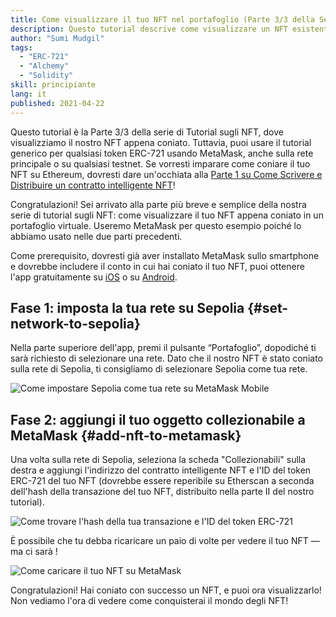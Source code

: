 ```yaml
---
title: Come visualizzare il tuo NFT nel portafoglio (Parte 3/3 della Serie di tutorial sugli NFT)
description: Questo tutorial descrive come visualizzare un NFT esistente su Metamask!
author: "Sumi Mudgil"
tags:
  - "ERC-721"
  - "Alchemy"
  - "Solidity"
skill: principiante
lang: it
published: 2021-04-22
---
```


Questo tutorial è la Parte 3/3 della serie di Tutorial sugli NFT, dove visualizziamo il nostro NFT appena coniato. Tuttavia, puoi usare il tutorial generico per qualsiasi token ERC-721 usando MetaMask, anche sulla rete principale o su qualsiasi testnet. Se vorresti imparare come coniare il tuo NFT su Ethereum, dovresti dare un'occhiata alla [Parte 1 su Come Scrivere e Distribuire un contratto intelligente NFT](/developers/tutorials/how-to-write-and-deploy-an-nft)!

Congratulazioni! Sei arrivato alla parte più breve e semplice della nostra serie di tutorial sugli NFT: come visualizzare il tuo NFT appena coniato in un portafoglio virtuale. Useremo MetaMask per questo esempio poiché lo abbiamo usato nelle due parti precedenti.

Come prerequisito, dovresti già aver installato MetaMask sullo smartphone e dovrebbe includere il conto in cui hai coniato il tuo NFT, puoi ottenere l'app gratuitamente su [iOS](https://apps.apple.com/us/app/metamask-blockchain-wallet/id1438144202) o su [Android](https://play.google.com/store/apps/details?id=io.metamask&hl=en_US&gl=US).

## Fase 1: imposta la tua rete su Sepolia {#set-network-to-sepolia}

Nella parte superiore dell'app, premi il pulsante “Portafoglio”, dopodiché ti sarà richiesto di selezionare una rete. Dato che il nostro NFT è stato coniato sulla rete di Sepolia, ti consigliamo di selezionare Sepolia come tua rete.

![Come impostare Sepolia come tua rete su MetaMask Mobile](./goerliMetamask.gif)

## Fase 2: aggiungi il tuo oggetto collezionabile a MetaMask {#add-nft-to-metamask}

Una volta sulla rete di Sepolia, seleziona la scheda "Collezionabili" sulla destra e aggiungi l'indirizzo del contratto intelligente NFT e l'ID del token ERC-721 del tuo NFT (dovrebbe essere reperibile su Etherscan a seconda dell'hash della transazione del tuo NFT, distribuito nella parte II del nostro tutorial).

![Come trovare l'hash della tua transazione e l'ID del token ERC-721](./findNFTEtherscan.png)

È possibile che tu debba ricaricare un paio di volte per vedere il tuo NFT — ma ci sarà <Emoji text="" size={1} />!

![Come caricare il tuo NFT su MetaMask](./findNFTMetamask.gif)

Congratulazioni! Hai coniato con successo un NFT, e puoi ora visualizzarlo! Non vediamo l'ora di vedere come conquisterai il mondo degli NFT!
